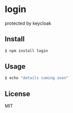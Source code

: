 # login

protected by keycloak


## Install

```bash
$ npm install login
```


## Usage

```bash
$ echo "details coming soon"
```


## License

MIT
